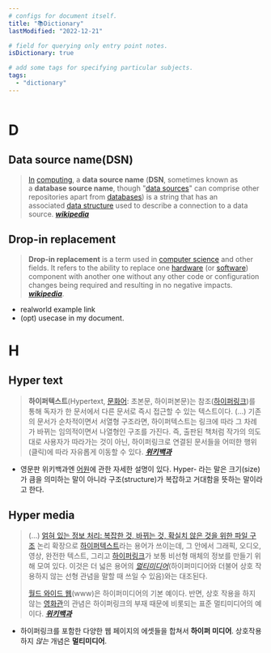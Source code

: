 ```yaml
---
# configs for document itself.
title: "📚Dictionary"
lastModified: "2022-12-21"

# field for querying only entry point notes.
isDictionary: true

# add some tags for specifying particular subjects.
tags:
  - "dictionary"
---
```

```toc
```
# D
## Data source name(DSN)
> [In](https://en.wikipedia.org/wiki/Internet "Internet") [computing](https://en.wikipedia.org/wiki/Computing "Computing"), a **data source name** (**DSN**, sometimes known as a **database source name**, though "[data sources](https://en.wikipedia.org/wiki/Computer_file "Computer file")" can comprise other repositories apart from [databases](https://en.wikipedia.org/wiki/Database_management_system "Database management system")) is a string that has an associated [data structure](https://en.wikipedia.org/wiki/Data_structure "Data structure") used to describe a connection to a data source. **_[wikipedia](https://en.wikipedia.org/wiki/Data_source_name)_**

## Drop-in replacement
> **Drop-in replacement** is a term used in [computer science](https://en.wikipedia.org/wiki/Computer_science "Computer science") and other fields. It refers to the ability to replace one [hardware](https://en.wikipedia.org/wiki/Computer_hardware "Computer hardware") (or [software](https://en.wikipedia.org/wiki/Software "Software")) component with another one without any other code or configuration changes being required and resulting in no negative impacts. __*[wikipedia](https://en.wikipedia.org/wiki/Drop-in_replacement)*__.
- realworld example link
- (opt) usecase in my document.

# H
## Hyper text
> **하이퍼텍스트**(Hypertext, [문화어](https://ko.wikipedia.org/wiki/%EB%AC%B8%ED%99%94%EC%96%B4 "문화어"): 초본문, 하이퍼본문)는 참조([하이퍼링크](https://ko.wikipedia.org/wiki/%ED%95%98%EC%9D%B4%ED%8D%BC%EB%A7%81%ED%81%AC "하이퍼링크"))를 통해 독자가 한 문서에서 다른 문서로 즉시 접근할 수 있는 텍스트이다. (...)  기존의 문서가 순차적이면서 서열형 구조라면, 하이퍼텍스트는 링크에 따라 그 차례가 바뀌는 임의적이면서 나열형인 구조를 가진다. 즉, 출판된 책처럼 작가의 의도대로 사용자가 따라가는 것이 아닌, 하이퍼링크로 연결된 문서들을 어떠한 행위(클릭)에 따라 자유롭게 이동할 수 있다. __*[위키백과](https://ko.wikipedia.org/wiki/%ED%95%98%EC%9D%B4%ED%8D%BC%ED%85%8D%EC%8A%A4%ED%8A%B8)*__
- 영문판 위키백과엔 [어원](https://en.wikipedia.org/wiki/Hypertext#Etymology)에 관한 자세한 설명이 있다. Hyper- 라는 말은 크기(size)가 큼을 의미하는 말이 아니라 구조(structure)가 복잡하고 거대함을 뜻하는 말이라고 한다.

## Hyper media
> (...) [얽혀 있는 정보 처리: 복잡한 것, 바뀌는 것, 확실치 않은 것을 위한 파일 구조](http://portal.acm.org/citation.cfm?id=806036) 논리 확장으로 [하이퍼텍스트](https://ko.wikipedia.org/wiki/%ED%95%98%EC%9D%B4%ED%8D%BC%ED%85%8D%EC%8A%A4%ED%8A%B8 "하이퍼텍스트")라는 용어가 쓰이는데, 그 안에서 그래픽, 오디오, 영상, 완전한 텍스트, 그리고 [하이퍼링크](https://ko.wikipedia.org/wiki/%ED%95%98%EC%9D%B4%ED%8D%BC%EB%A7%81%ED%81%AC "하이퍼링크")가 보통 비선형 매체의 정보를 만들기 위해 모여 있다. 이것은 더 넓은 용어의 _[멀티미디어](https://ko.wikipedia.org/wiki/%EB%A9%80%ED%8B%B0%EB%AF%B8%EB%94%94%EC%96%B4 "멀티미디어")_(하이퍼미디어와 더불어 상호 작용하지 않는 선형 관념을 말할 때 쓰일 수 있음)와는 대조된다.
> 
> [월드 와이드 웹](https://ko.wikipedia.org/wiki/%EC%9B%94%EB%93%9C_%EC%99%80%EC%9D%B4%EB%93%9C_%EC%9B%B9)(www)은 하이퍼미디어의 기본 예이다. 반면, 상호 작용을 하지 않는 [영화관](https://ko.wikipedia.org/wiki/%EC%98%81%ED%99%94%EA%B4%80 "영화관")의 관념은 하이퍼링크의 부재 때문에 비롯되는 표준 멀티미디어의 예이다. __*[위키백과](https://ko.wikipedia.org/wiki/%ED%95%98%EC%9D%B4%ED%8D%BC%EB%AF%B8%EB%94%94%EC%96%B4)*__
- 하이퍼링크를 포함한 다양한 웹 페이지의 에셋들을 합쳐서 __하이퍼 미디어__. 상호작용하지 *않는* 개념은 __멀티미디어__.
